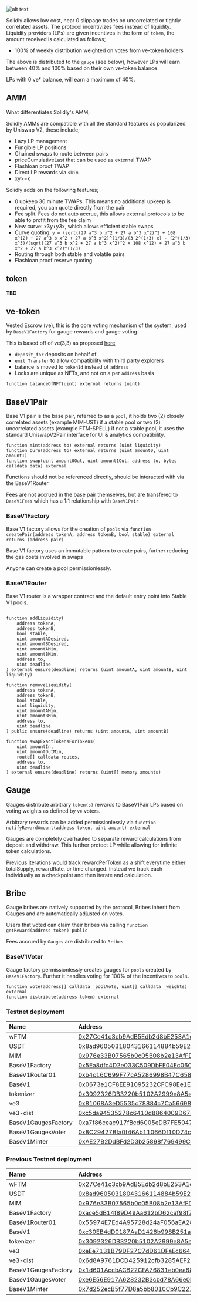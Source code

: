 

![alt text](Solidly-Logo_Dark.png)


Solidly allows low cost, near 0 slippage trades on uncorrelated or tightly correlated assets. The protocol incentivizes fees instead of liquidity. Liquidity providers (LPs) are given incentives in the form of `token`, the amount received is calculated as follows;

* 100% of weekly distribution weighted on votes from ve-token holders

The above is distributed to the `gauge` (see below), however LPs will earn between 40% and 100% based on their own ve-token balance.

LPs with 0 ve* balance, will earn a maximum of 40%.

## AMM

What differentiates Solidly's AMM;

Solidly AMMs are compatible with all the standard features as popularized by Uniswap V2, these include;

* Lazy LP management
* Fungible LP positions
* Chained swaps to route between pairs
* priceCumulativeLast that can be used as external TWAP
* Flashloan proof TWAP
* Direct LP rewards via `skim`
* xy>=k

Solidly adds on the following features;

* 0 upkeep 30 minute TWAPs. This means no additional upkeep is required, you can quote directly from the pair
* Fee split. Fees do not auto accrue, this allows external protocols to be able to profit from the fee claim
* New curve: x3y+y3x, which allows efficient stable swaps
* Curve quoting: `y = (sqrt((27 a^3 b x^2 + 27 a b^3 x^2)^2 + 108 x^12) + 27 a^3 b x^2 + 27 a b^3 x^2)^(1/3)/(3 2^(1/3) x) - (2^(1/3) x^3)/(sqrt((27 a^3 b x^2 + 27 a b^3 x^2)^2 + 108 x^12) + 27 a^3 b x^2 + 27 a b^3 x^2)^(1/3)`
* Routing through both stable and volatile pairs
* Flashloan proof reserve quoting

## token

**TBD**

## ve-token

Vested Escrow (ve), this is the core voting mechanism of the system, used by `BaseV1Factory` for gauge rewards and gauge voting.

This is based off of ve(3,3) as proposed [here](https://andrecronje.medium.com/ve-3-3-44466eaa088b)

* `deposit_for` deposits on behalf of
* `emit Transfer` to allow compatibility with third party explorers
* balance is moved to `tokenId` instead of `address`
* Locks are unique as NFTs, and not on a per `address` basis

```
function balanceOfNFT(uint) external returns (uint)
```

## BaseV1Pair

Base V1 pair is the base pair, referred to as a `pool`, it holds two (2) closely correlated assets (example MIM-UST) if a stable pool or two (2) uncorrelated assets (example FTM-SPELL) if not a stable pool, it uses the standard UniswapV2Pair interface for UI & analytics compatibility.

```
function mint(address to) external returns (uint liquidity)
function burn(address to) external returns (uint amount0, uint amount1)
function swap(uint amount0Out, uint amount1Out, address to, bytes calldata data) external
```

Functions should not be referenced directly, should be interacted with via the BaseV1Router

Fees are not accrued in the base pair themselves, but are transfered to `BaseV1Fees` which has a 1:1 relationship with `BaseV1Pair`

### BaseV1Factory

Base V1 factory allows for the creation of `pools` via ```function createPair(address tokenA, address tokenB, bool stable) external returns (address pair)```

Base V1 factory uses an immutable pattern to create pairs, further reducing the gas costs involved in swaps

Anyone can create a pool permissionlessly.

### BaseV1Router

Base V1 router is a wrapper contract and the default entry point into Stable V1 pools.

```

function addLiquidity(
    address tokenA,
    address tokenB,
    bool stable,
    uint amountADesired,
    uint amountBDesired,
    uint amountAMin,
    uint amountBMin,
    address to,
    uint deadline
) external ensure(deadline) returns (uint amountA, uint amountB, uint liquidity)

function removeLiquidity(
    address tokenA,
    address tokenB,
    bool stable,
    uint liquidity,
    uint amountAMin,
    uint amountBMin,
    address to,
    uint deadline
) public ensure(deadline) returns (uint amountA, uint amountB)

function swapExactTokensForTokens(
    uint amountIn,
    uint amountOutMin,
    route[] calldata routes,
    address to,
    uint deadline
) external ensure(deadline) returns (uint[] memory amounts)

```

## Gauge

Gauges distribute arbitrary `token(s)` rewards to BaseV1Pair LPs based on voting weights as defined by `ve` voters.

Arbitrary rewards can be added permissionlessly via ```function notifyRewardAmount(address token, uint amount) external```

Gauges are completely overhauled to separate reward calculations from deposit and withdraw. This further protect LP while allowing for infinite token calculations.

Previous iterations would track rewardPerToken as a shift everytime either totalSupply, rewardRate, or time changed. Instead we track each individually as a checkpoint and then iterate and calculation.

## Bribe

Gauge bribes are natively supported by the protocol, Bribes inherit from Gauges and are automatically adjusted on votes.

Users that voted can claim their bribes via calling ```function getReward(address token) public```

Fees accrued by `Gauges` are distributed to `Bribes`

### BaseV1Voter

Gauge factory permissionlessly creates gauges for `pools` created by `BaseV1Factory`. Further it handles voting for 100% of the incentives to `pools`.

```
function vote(address[] calldata _poolVote, uint[] calldata _weights) external
function distribute(address token) external
```

### Testnet deployment

| Name | Address |
| :--- | :--- |
| wFTM| [0x27Ce41c3cb9AdB5Edb2d8bE253A1c6A64Db8c96d](https://testnet.ftmscan.com/address/0x27Ce41c3cb9AdB5Edb2d8bE253A1c6A64Db8c96d#code) |
| USDT| [0x8ad96050318043166114884b59E2fc82210273b3](https://testnet.ftmscan.com/address/0x8ad96050318043166114884b59E2fc82210273b3#code) |
| MIM | [0x976e33B07565b0c05B08b2e13AfFD3113e3D178d](https://testnet.ftmscan.com/address/0x976e33B07565b0c05B08b2e13AfFD3113e3D178d#code) |
| BaseV1Factory | [0x5Ea8dfc4D2e033C509DbFE04Ec06C528Dc8390E6](https://testnet.ftmscan.com/address/0x5Ea8dfc4D2e033C509DbFE04Ec06C528Dc8390E6#code) |
| BaseV1Router01 | [0xb4c16C699F77cA5286998B47C658D0AEdC857dA3](https://testnet.ftmscan.com/address/0xb4c16C699F77cA5286998B47C658D0AEdC857dA3#code) |
| BaseV1 | [0x0673e1CF8EE91095232CFC98Ee1EbCeF42A1977E](https://testnet.ftmscan.com/address/0x0673e1CF8EE91095232CFC98Ee1EbCeF42A1977E#code) |
| tokenizer | [0x3092326DB3220b5102A2999e8A5e80cd7503E1b5](https://testnet.ftmscan.com/address/0x3092326DB3220b5102A2999e8A5e80cd7503E1b5#code) |
| ve3 | [0x81068A3eD5535c78884c7Ca566985c99069E5f81](https://testnet.ftmscan.com/address/0x81068A3eD5535c78884c7Ca566985c99069E5f81#code) |
| ve3-dist | [0xc5da94535278c6410d8864009D67807cD26FE88A](https://testnet.ftmscan.com/address/0xc5da94535278c6410d8864009D67807cD26FE88A#code) |
| BaseV1GaugesFactory | [0xa7f86ceac917fBcd6005eDB7FE5047C75Ac0aC42](https://testnet.ftmscan.com/address/0xa7f86ceac917fBcd6005eDB7FE5047C75Ac0aC42#code) ||
| BaseV1GaugesVoter | [0x8C29427Bfa0f46Ab11066Df10D74cAEB363b4904](https://testnet.ftmscan.com/address/0x8C29427Bfa0f46Ab11066Df10D74cAEB363b4904#code) |
| BaseV1Minter | [0xAE27B2DdBFd2D3b25898f769499CCd9c8DBc712b](https://testnet.ftmscan.com/address/0xAE27B2DdBFd2D3b25898f769499CCd9c8DBc712b#code) |

### Previous Testnet deployment

| Name | Address |
| :--- | :--- |
| wFTM| [0x27Ce41c3cb9AdB5Edb2d8bE253A1c6A64Db8c96d](https://testnet.ftmscan.com/address/0x27Ce41c3cb9AdB5Edb2d8bE253A1c6A64Db8c96d#code) |
| USDT| [0x8ad96050318043166114884b59E2fc82210273b3](https://testnet.ftmscan.com/address/0x8ad96050318043166114884b59E2fc82210273b3#code) |
| MIM | [0x976e33B07565b0c05B08b2e13AfFD3113e3D178d](https://testnet.ftmscan.com/address/0x976e33B07565b0c05B08b2e13AfFD3113e3D178d#code) |
| BaseV1Factory | [0xace5dB14f89D49Aa612bD62caf98f71A5916f9E4](https://testnet.ftmscan.com/address/0xace5dB14f89D49Aa612bD62caf98f71A5916f9E4#code) |
| BaseV1Router01 | [0x55974E7Ed4A95728d24aF056aEA2847F3E79c5f5](https://testnet.ftmscan.com/address/0x55974E7Ed4A95728d24aF056aEA2847F3E79c5f5#code) |
| BaseV1 | [0xc30EB4dD0187AaD1428b998B251aa7d124783905](https://testnet.ftmscan.com/address/0xc30EB4dD0187AaD1428b998B251aa7d124783905#code) |
| tokenizer | [0x3092326DB3220b5102A2999e8A5e80cd7503E1b5](https://testnet.ftmscan.com/address/0x3092326DB3220b5102A2999e8A5e80cd7503E1b5#code) |
| ve3 | [0xeEe7131B79DF27C7dD61DFaEc66474C3A949cDe5](https://testnet.ftmscan.com/address/0xeEe7131B79DF27C7dD61DFaEc66474C3A949cDe5#code) |
| ve3-dist | [0x6d8A9761DCD425912cfb3285AEF2Bde4eb8B416c](https://testnet.ftmscan.com/address/0x6d8A9761DCD425912cfb3285AEF2Bde4eb8B416c#code) |
| BaseV1GaugesFactory | [0x1d601AccbACB22CFA76831eb0ea68A27A39386CC](https://testnet.ftmscan.com/address/0x1d601AccbACB22CFA76831eb0ea68A27A39386CC#code) ||
| BaseV1GaugesVoter | [0xe6E56E917A628232B3cbd78A66e0FC78d480CA12](https://testnet.ftmscan.com/address/0xe6E56E917A628232B3cbd78A66e0FC78d480CA12#code) |
| BaseV1Minter | [0x7d252ecB5f77D8a5bb8010Cb9C22725B8a99d4B1](https://testnet.ftmscan.com/address/0x7d252ecB5f77D8a5bb8010Cb9C22725B8a99d4B1#code) |
